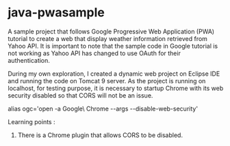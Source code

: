 # java-pwasample

A sample project that follows Google Progressive Web Application (PWA) tutorial to create a web that display weather information retrieved from Yahoo API. It is important to note that the sample code in Google tutorial is not working as Yahoo API has changed to use OAuth for their authentication.

During my own exploration, I created a dynamic web project on Eclipse IDE and running the code on Tomcat 9 server. As the project is running on localhost, for testing purpose, it is necessary to startup Chrome with its web security disabled so that CORS will not be an issue.

alias ogc='open -a Google\ Chrome --args --disable-web-security'

Learning points :
1. There is a Chrome plugin that allows CORS to be disabled.
